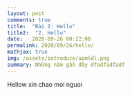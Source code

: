 ```yaml
---
layout: post
comments: true
title:  "Bài 2: Hello"
title2:  "2. Hello"
date:   2020-09-26 00:22:00
permalink: 2020/09/26/hello/
mathjax: true
img: /assets/introduce/aimldl.png
summary: Những năm gần đây dfadfadfadf
---
```



Hellow xin chao moi nguoi 
